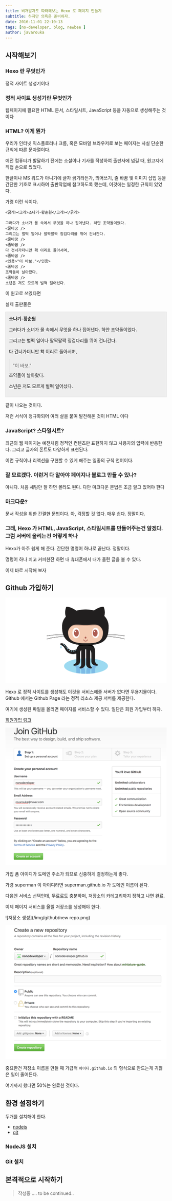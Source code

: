 ```yaml
---
title: 비개발자도 따라해보는 Hexo 로 페이지 만들기
subtitle: 하지만 의욕은 준비하자.
date: 2016-11-01 22:10:13
tags: [no-developer, blog, newbee ]
author: javarouka
---
```


## 시작해보기

### Hexo 란 무엇인가

정적 사이트 생성기이다

### 정적 사이트 생성기란 무엇인가

웹페이지에 필요한 HTML 문서, 스타일시트, JavaScript 등을 자동으로 생성해주는 것이다

### HTML? 이게 뭔가

우리가 인터넷 익스플로러나 크롬, 혹은 모바일 브라우저로 보는 페이지는 사실 단순한 규칙에 따른 문자열이다.

예전 컴퓨터가 발달하기 전에는 소설이나 기사를 작성하여 출판사에 넘길 때, 원고지에 직접 손으로 썼었다.

한글이나 MS 워드가 아니기에 글자 굵기라든가, 띄어쓰기, 줄 바꿈 및 이미지 삽입 등을 간단한 기호로 표시하여 출판작업에 참고하도록 했는데, 이것에는 일정한 규칙이 있었다.

가령 이런 식이다.

```
<굵게><크게>소나기-황순원</크게></굵게>

그러다가 소녀가 물 속에서 무엇을 하나 집어낸다. 하얀 조약돌이었다.
<줄바꿈 />
그리고는 벌떡 일어나 팔짝팔짝 징검다리를 뛰어 건너간다.
<줄바꿈 />
<줄바꿈 />
다 건너가더니만 홱 이리로 돌아서며,
<줄바꿈 />
<인용>"이 바보."</인용>
<줄바꿈 />
조약돌이 날아왔다.
<줄바꿈 />
소년은 저도 모르게 벌떡 일어섰다.
```

이 원고로 쓰였다면

실제 출판물은

<div style="background-color: #eee; padding: 10px; border: 1px solid #ddd;"><span style="font-weight: bold; fonr-size:200%">소나기-황순원</span>

그러다가 소녀가 물 속에서 무엇을 하나 집어낸다. 하얀 조약돌이었다.

그리고는 벌떡 일어나 팔짝팔짝 징검다리를 뛰어 건너간다.


다 건너가더니만 홱 이리로 돌아서며,

<blockquote style="padding: 10px 10px; margin: 0">"이 바보."</blockquote>
조약돌이 날아왔다.

소년은 저도 모르게 벌떡 일어섰다.
</div>

같이 나오는 것이다.

저런 서식이 정규화되어 여러 살을 붙여 발전해온 것이 HTML 이다

### JavaScript? 스타일시트?

최근의 웹 페이지는 예전처럼 정적인 컨텐츠만 표현하지 않고 사용자의 입력에 반응한다. 그리고 글자의 폰트도 다양하게 표현된다.

이런 규칙이나 리액션을 구현할 수 있게 해주는 일종의 규칙 언어이다.

### 잘 모르겠다. 이런거 다 알아야 페이지나 블로그 만들 수 있나?

아니다. 처음 세팅만 잘 하면 몰라도 된다. 다만 마크다운 문법은 조금 알고 있어야 한다

### 마크다운?

문서 작성을 위한 간결한 문법이다. 아, 걱정할 것 없다. 매우 쉽다. 정말이다.

### 그래, Hexo 가 HTML, JavaScript, 스타일시트를 만들어주는건 알겠다. 그럼 서버에 올리는건 어떻게 하나

Hexo가 아주 쉽게 해 준다. 간단한 명령어 하나로 끝난다. 정말이다.

명령어 하나 치고 커피한잔 하면 내 휴대폰에서 내가 올린 글을 볼 수 있다.

이제 바로 시작해 보자

## Github 가입하기

![깃헙](/img/github/octocat.png)

Hexo 로 정적 사이트를 생성해도 이것을 서비스해줄 서버가 없다면 무용지물이다. Github 에서는 Github Page 라는 정적 리소스 제공 서버를 제공한다.

여기에 생성된 파일을 올리면 페이지를 서비스할 수 있다. 일단은 회원 가입부터 하자.

[회원가입 링크](https://github.com/join?source=header-home)

![가입1](/img/github/step1.png)

가입 폼 아이디가 도메인 주소가 되므로 신중하게 결정하는게 좋다.

가령 superman 이 아이디라면 superman.github.io 가 도메인 이름이 된다.

다음엔 서비스 선택인데, 무료로도 충분하며, 저장소의 카테고리까지 정하고 나면 완료.

이제 페이지 서비스를 올릴 저장소를 생성해야 한다.

![저장소 생성](/img/github/new repo.png)

![저장소 생성](/img/github/new-repo-name.png)

중요한건 저장소 이름을 만들 때 가급적 `아이디.github.io` 의 형식으로 만드는게 귀찮은 일이 줄어든다.

여기까지 했다면 50%는 완료한 것이다.

## 환경 설정하기

두개를 설치해야 한다.

- [nodejs](https://nodejs.org/ko/)
- [git](https://git-scm.com/)

### NodeJS 설치

### Git 설치

## 본격적으로 시작하기

> 작성중 .... to be continued..
